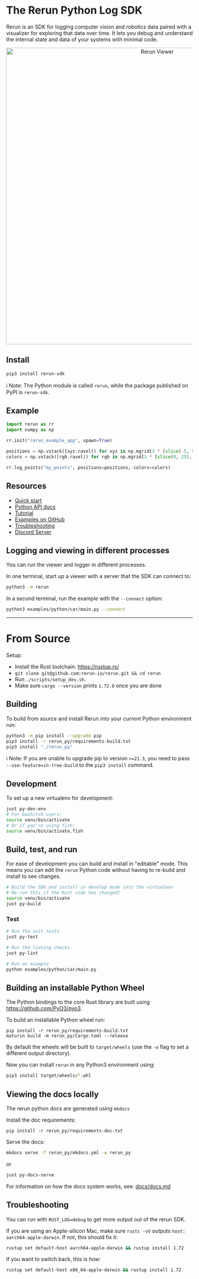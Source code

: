# The Rerun Python Log SDK

Rerun is an SDK for logging computer vision and robotics data paired with a visualizer for exploring that data over time.
It lets you debug and understand the internal state and data of your systems with minimal code.


<p align="center">
  <img width="800" alt="Rerun Viewer" src="https://user-images.githubusercontent.com/1148717/218763490-f6261ecd-e19e-4520-9b25-446ce1ee6328.png">
</p>

## Install

```sh
pip3 install rerun-sdk
```

ℹ️ Note:
The Python module is called `rerun`, while the package published on PyPI is `rerun-sdk`.

## Example
```py
import rerun as rr
import numpy as np

rr.init("rerun_example_app", spawn=True)

positions = np.vstack([xyz.ravel() for xyz in np.mgrid[3 * [slice(-5, 5, 10j)]]]).T
colors = np.vstack([rgb.ravel() for rgb in np.mgrid[3 * [slice(0, 255, 10j)]]]).astype(np.uint8).T

rr.log_points("my_points", positions=positions, colors=colors)
```

## Resources
* [Quick start](https://www.rerun.io/docs/getting-started/python)
* [Python API docs](https://ref.rerun.io/docs/python)
* [Tutorial](https://www.rerun.io/docs/getting-started/logging-python)
* [Examples on GitHub](https://github.com/rerun-io/rerun/tree/latest/examples/python)
* [Troubleshooting](https://www.rerun.io/docs/getting-started/troubleshooting)
* [Discord Server](https://discord.com/invite/Gcm8BbTaAj)

## Logging and viewing in different processes

You can run the viewer and logger in different processes.

In one terminal, start up a viewer with a server that the SDK can connect to:
```sh
python3 -m rerun
```

In a second terminal, run the example with the `--connect` option:
```sh
python3 examples/python/car/main.py --connect
```

-------------------------

# From Source

Setup:

* Install the Rust toolchain: <https://rustup.rs/>
* `git clone git@github.com:rerun-io/rerun.git && cd rerun`
* Run `./scripts/setup_dev.sh`.
* Make sure `cargo --version` prints `1.72.0` once you are done

## Building
To build from source and install Rerun into your *current* Python environment run:

```sh
python3 -m pip install --upgrade pip
pip3 install -r rerun_py/requirements-build.txt
pip3 install "./rerun_py"
```

ℹ️ Note:
If you are unable to upgrade pip to version `>=21.3`, you need to pass `--use-feature=in-tree-build` to the `pip3 install` command.

## Development

To set up a new virtualenv for development:

```sh
just py-dev-env
# For bash/zsh users:
source venv/bin/activate
# Or if you're using fish:
source venv/bin/activate.fish
```

## Build, test, and run

For ease of development you can build and install in "editable" mode. This means you can edit the `rerun` Python code without having to re-build and install to see changes.

```sh
# Build the SDK and install in develop mode into the virtualenv
# Re-run this if the Rust code has changed!
source venv/bin/activate
just py-build
```

### Test
```sh
# Run the unit tests
just py-test

# Run the linting checks
just py-lint

# Run an example
python examples/python/car/main.py
```

## Building an installable Python Wheel
The Python bindings to the core Rust library are built using https://github.com/PyO3/pyo3.

To build an installable Python wheel run:
```
pip install -r rerun_py/requirements-build.txt
maturin build -m rerun_py/Cargo.toml --release
```

By default the wheels will be built to `target/wheels` (use the `-o` flag to set a different output directory).

Now you can install `rerun` in any Python3 environment using:

```sh
pip3 install target/wheels/*.whl
```

## Viewing the docs locally
The rerun python docs are generated using `mkdocs`

Install the doc requirements:
```
pip install -r rerun_py/requirements-doc.txt
```

Serve the docs:
```sh
mkdocs serve -f rerun_py/mkdocs.yml -w rerun_py
```
or
```sh
just py-docs-serve
```

For information on how the docs system works, see: [docs/docs.md](docs/docs.md)


## Troubleshooting
You can run with `RUST_LOG=debug` to get more output out of the rerun SDK.

If you are using an Apple-silicon Mac, make sure `rustc -vV` outputs `host: aarch64-apple-darwin`. If not, this should fix it:

``` sh
rustup set default-host aarch64-apple-darwin && rustup install 1.72
```

If you want to switch back, this is how:
``` sh
rustup set default-host x86_64-apple-darwin && rustup install 1.72
```
